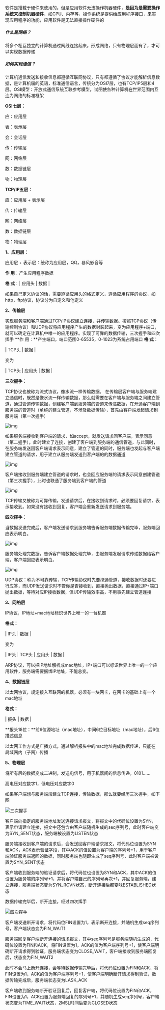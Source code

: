 软件是搭载于硬件来使用的，但是应用软件无法操作机器硬件，**是因为是需要操作系统来控制机器硬件**、如CPU、内存等，操作系统是提供给应用程序接口，来实现应用程序的功能，应用软件是无法直接操作硬件的

##### 什么是网络？

将多个相互独立的计算机通过网线连接起来，形成网络，只有物理层面有了，才可以实现数据传递

##### 如何实现通信？

计算机通信发送和接收信息都遵循互联网协议，只有都遵循了协议才能解析信息数据，是计算机届的英语，标准通信语言，传统分为OSI7层，也有TCP/IP5层和4层。OSI模型：开放式通信系统互联参考模型，试图使各种计算机在世界范围内互连为网络的标准框架

**OSI七层：**

应：应用层

表：表示层

会：会话层

传：传输层

网：网络层

数：数据链层

物：物理层

**TCP/IP五层：**

应：应用层 + 表示层

传：传输层

网：网络层

数：数据链层

物：物理层

**1、应用层：**

应用层 + 表示层：统称为应用层，QQ，暴风影音等

**作   用**：产生应用程序数据

**格   式**：| 应用头 | 数据 |

如果自己定义协议的话，需要遵循应用头的格式定义，遵循应用程序的协议，如http，ftp协议，协议分为自定义和他定义

**2、传输层**

实现服务端和客户端通过TCP/IP协议建立连接，并传输数据。按照TCP协议（传输控制协议）和UDP协议将应用程序产生的数据封装起来，变为应用程序+端口，就可以确定在计算机中唯一的应用程序。实现了可靠的数据传输，三次握手和四次挥手
**作   用：**产生端口，端口范围0-65535，0-1023为系统占用端口
**格   式：**

| TCP头 | 数据 |

变为

| TCP头 | 应用头 | 数据 |

**三次握手：**

TCP协议也被称为流式协议，像水流一样传输数据。
在传输层客户端与服务端建立通信时，既然是像水流一样传输数据，那么就需要在客户端与服务端之间建立管道，通过管道传输数据，创建客户端到服务端的管道来传递数据，在开通客户端到服务端的管道时（单纯的建立管道，不涉及数据传输），首先由客户端发起请求到服务端（第一次握手）

![img](C:/Users/Administrator/AppData/Local/YNote/data/music51555@163.com/d1c99fd02b0f47c69bb034e46a5a06c5/clipboard.png)

如果服务端接收到客户端的请求，如accept，就发送请求回客户端，表示同意（第二握手），此时建立了连接，创建了客户端到服务端的通信管道，与此同时，在服务端发送回客户端请求表示同意，建立了管道的同时，服务端也发起与客户端建立管道的请求，用于建立从服务端发送到客户端的的数据通道

![img](C:/Users/Administrator/AppData/Local/YNote/data/music51555@163.com/9ab9fb17542b481a9a0e447f872fa60c/clipboard.png)

客户端接收到服务端建立管道的请求时，也会回应服务端的请求表示同意创建管道（第三次握手），此时也联通了服务端到客户端的管道

![img](C:/Users/Administrator/AppData/Local/YNote/data/music51555@163.com/1b175f20596b4ca69e35381965c78fb3/clipboard.png)

TCP传输又被称为可靠传输，发送请求后，在接收到请求时，必须要回复请求，表示接收到。如果没有接收到回复，客户端会重新发送请求到服务端。

**四次挥手：**

当数据发送完成后，客户端发送请求到服务端告诉服务端数据传输完毕，服务端回应表示明白。

![img](C:/Users/Administrator/AppData/Local/YNote/data/music51555@163.com/7a543c133ef4478daf88d519ac71904e/clipboard.png)

服务端处理完数据，告诉客户端数据处理完毕，由服务端发起请求传递数据给客户端，客户端回应表示明白。

![img](C:/Users/Administrator/AppData/Local/YNote/data/music51555@163.com/5ed21789e04c444eb33def76d45115de/clipboard.png)

UDP协议：称为不可靠传输，TCP传输协议时先要挖通管道，接收数据时还要进行应答，而UDP发送请求时不管你是否接收到，直接抛出数据，直接通过IP+端口抛出数据，等待对应IP接收数据，但UDP传输效率高，不用事先建立管道连接

**3、网络层**

IP协议，IP地址+mac地址标识世界上唯一的一台机器

**格式：**

| IP头 | 数据 |

变为

| IP头 | TCP头 | 应用头 | 数据 |

ARP协议，可以把IP地址解析成mac地址，IP+端口可以标识世界上唯一的一个应用软件，服务端需要捆绑IP地址，不能总变。

**4、数据链层**

以太网协议，规定接入互联网的机器，必须有一块网卡，在网卡的基础上有一个mac地址

**格式：**

| 报头 | 数据 |

**报头18位：**前6位源地址（mac地址），中间6位目标地址（mac地址），后6位描述信息

以太网工作方式是广播方式，通过解析报头中的mac地址完成数据传递，只能在局域网内（子网）传播

**5、物理层**

将所有层的数据变成二进制，发送电信号，用于机器间的信息传递，0101……

高电压对应数字1，低电压对应数字0



如果客户端想与服务端段建立TCP连接，传输数据，那么就要经历三次握手，如下图

![三次握手](E:\workspace\wxPythonCode\Note\网络编程\三次握手.png)

客户端向指定的服务端地址发送连接请求报文，将报文中的代码位设置为SYN，表示申请建立连接，报文中还包含由客户端随机生成的seq序列号，此时客户端变为SYN_SENT状态，服务端被设置为LISTEN状态

服务端接收到客户端的请求后，会发送回客户端请求报文，将代码位设置为SYN和ACK，ACK表示验证字段，其中ACK的值设置为客户端的序列号+1，用于客户端验证服务端返回的数据，同时服务端也随即生成了seq序列号，此时客户端被设置为SYN_SENT状态

客户端收到服务端的验证请求后，将代码位也设置为SYN和ACK，其中ACK的值设置为服务端的序列号+1，并将客户端自己的序列号再次+1，并回复服务端，建立连接，服务端状态变为SYN_RCVN状态，断开连接后都变味ESTABLISHED状态



数据传输完毕后，断开连接，经过四次挥手

![四次挥手](E:\workspace\wxPythonCode\Note\网络编程\四次挥手.png)

客户端发送断开请求，将代码位FIN设置为1，表示断开连接，并随机生成seq序列号，客户端状态变为FIN_WAIT1

服务端回复客户端断开连接的请求报文，其中seq序列号是服务端随机生成的，代码位设置为FIN和ACK，将FIN设置为1，ACK的值为客户端序列号+1，使客户端明确断开请求得到验证，服务端状态变为CLOSE_WAIT，客户端接收到服务端回复后，状态变为FIN_WAIT2

此时不会马上断开连接，会等待数据传输完毕后，将代码位设置为FIN和ACK，将FIN设置为1，ACK的值为客户端序列号+1，使客户端明确断开请求得到验证，数据传输完成后，服务端状态变为LASK_ACK

客户端收到服务端断开验证回复后，回复客户端，将代码位设置为FIN和ACK，FIN设置为1，ACK设置为服务端回复的序列号+1，并随机生成seq序列号，客户端状态变为TIME_WAIT状态，2MSL时间后变为CLOSED状态